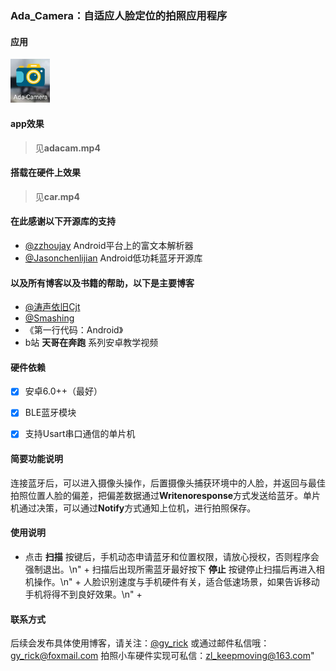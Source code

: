 ### Ada_Camera：自适应人脸定位的拍照应用程序



#### 应用

<img src="./app.jpg" style="zoom:30%;" />



#### app效果

> 见**adacam.mp4**


#### 搭载在硬件上效果
> 见**car.mp4**

#### 在此感谢以下开源库的支持

* [@zzhoujay](https://github.com/zzhoujay/RichText) Android平台上的富文本解析器
* [@Jasonchenlijian](https://github.com/Jasonchenlijian/FastBle) Android低功耗蓝牙开源库
           
#### 以及所有博客以及书籍的帮助，以下是主要博客
* [@涛声依旧Cjt](https://blog.csdn.net/u010898329/article/details/82424273) 
* [@Smashing](https://www.jianshu.com/p/331af6dc2772) 
* 《第一行代码：Android》
* b站 **天哥在奔跑** 系列安卓教学视频
        
 #### 硬件依赖

- [x] 安卓6.0++（最好）
- [x]  BLE蓝牙模块
- [x] 支持Usart串口通信的单片机
            

#### 简要功能说明

连接蓝牙后，可以进入摄像头操作，后置摄像头捕获环境中的人脸，并返回与最佳拍照位置人脸的偏差，把偏差数据通过**Writenoresponse**方式发送给蓝牙。单片机通过决策，可以通过**Notify**方式通知上位机，进行拍照保存。
         
#### 使用说明
* 点击 **扫描** 按键后，手机动态申请蓝牙和位置权限，请放心授权，否则程序会强制退出。\n" +
扫描后出现所需蓝牙最好按下 **停止** 按键停止扫描后再进入相机操作。\n" +
人脸识别速度与手机硬件有关，适合低速场景，如果告诉移动手机将得不到良好效果。\n" +
           

#### 联系方式 

后续会发布具体使用博客，请关注：[@gy_rick](https://me.csdn.net/blog/gy_Rick)
或通过邮件私信哦：gy_rick@foxmail.com
拍照小车硬件实现可私信：zl_keepmoving@163.com"




